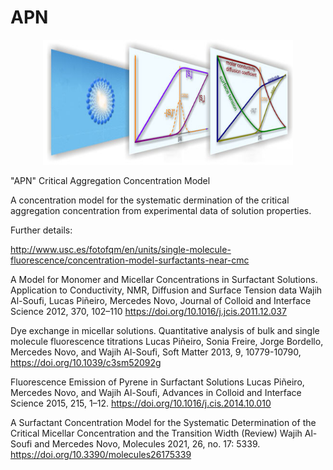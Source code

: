 # APN

<p align="center">
   <img src="toc.jpg" alt="alt text" width="400" height="200">
</p>

"APN" Critical Aggregation Concentration Model

A concentration model for the systematic dermination of the critical aggregation concentration from experimental data of solution properties.

Further details: 

http://www.usc.es/fotofqm/en/units/single-molecule-fluorescence/concentration-model-surfactants-near-cmc

A Model for Monomer and Micellar Concentrations in Surfactant Solutions. Application to Conductivity, NMR, Diffusion and Surface Tension data
Wajih Al-Soufi, Lucas Piñeiro, Mercedes Novo, Journal of Colloid and Interface Science 2012, 370, 102–110 https://doi.org/10.1016/j.jcis.2011.12.037

Dye exchange in micellar solutions. Quantitative analysis of bulk and single molecule fluorescence titrations
Lucas Piñeiro, Sonia Freire, Jorge Bordello, Mercedes Novo, and Wajih Al-Soufi, Soft Matter 2013, 9, 10779-10790, https://doi.org/10.1039/c3sm52092g

Fluorescence Emission of Pyrene in Surfactant Solutions
Lucas Piñeiro, Mercedes Novo, and Wajih Al-Soufi, Advances in Colloid and Interface Science 2015, 215, 1–12. https://doi.org/10.1016/j.cis.2014.10.010

A Surfactant Concentration Model for the Systematic Determination of the Critical Micellar Concentration and the Transition Width (Review)
Wajih Al-Soufi and Mercedes Novo, Molecules 2021, 26, no. 17: 5339. https://doi.org/10.3390/molecules26175339

